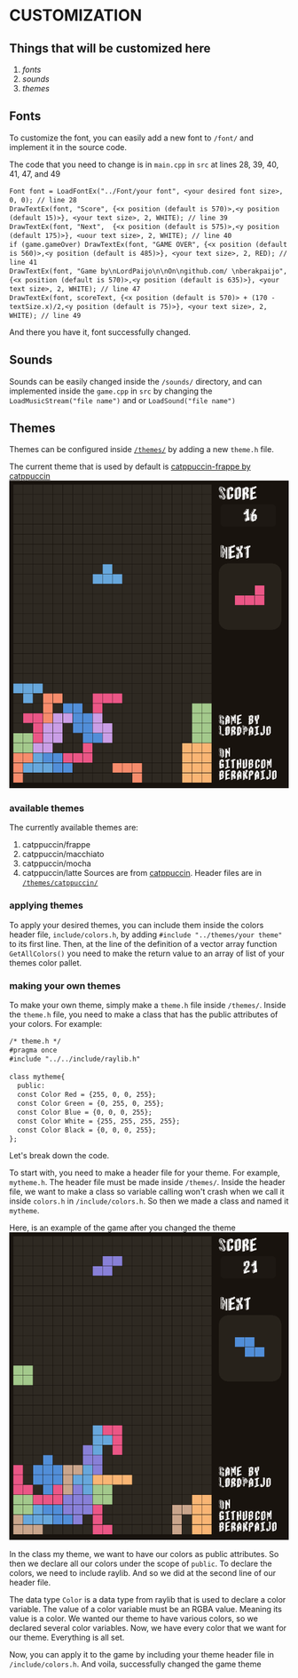 # CUSTOMIZATION

## Things that will be customized here
1. *fonts*
2. *sounds*
3. *themes*

## Fonts
To customize the font, you can easily add a new font to `/font/` and implement it in the source code.

The code that you need to change is in `main.cpp` in `src` at lines 28, 39, 40, 41, 47, and 49
```code
Font font = LoadFontEx("../Font/your font", <your desired font size>, 0, 0); // line 28
DrawTextEx(font, "Score", {<x position (default is 570)>,<y position (default 15)>}, <your text size>, 2, WHITE); // line 39
DrawTextEx(font, "Next",  {<x position (default is 575)>,<y position (default 175)>}, <uour text size>, 2, WHITE); // line 40
if (game.gameOver) DrawTextEx(font, "GAME OVER", {<x position (default is 560)>,<y position (default is 485)>}, <your text size>, 2, RED); // line 41
DrawTextEx(font, "Game by\nLordPaijo\n\nOn\ngithub.com/ \nberakpaijo",  {<x position (default is 570)>,<y position (default is 635)>}, <your text size>, 2, WHITE); // line 47
DrawTextEx(font, scoreText, {<x position (default is 570)> + (170 - textSize.x)/2,<y position (default is 75)>}, <your text size>, 2, WHITE); // line 49
```
And there you have it, font successfully changed.

## Sounds
Sounds can be easily changed inside the `/sounds/` directory, and can implemented inside the `game.cpp` in `src` by changing the `LoadMusicStream("file name")` and or `LoadSound("file name")`

## Themes
Themes can be configured inside [`/themes/`](https://github.com/berakpaijo/Raylib-Tetris-pp/tree/main/themes) by adding a new `theme.h` file.

The current theme that is used by default is [catppuccin-frappe by catppuccin](https://github.com/catppuccin/catppuccin)
![](https://github.com/berakpaijo/Raylib-Tetris-pp/blob/main/thumbnails/Screenshot%20from%202024-08-10%2013-53-48.png)

### available themes
The currently available themes are:
1. catppuccin/frappe
2. catppuccin/macchiato
3. catppuccin/mocha
4. catppuccin/latte
Sources are from [catppuccin](https://github.com/catppuccin/catppuccin).
Header files are in [`/themes/catppuccin/`](https://github.com/berakpaijo/Raylib-Tetris-pp/tree/main/themes/catppuccin)

### applying themes
To apply your desired themes, you can include them inside the colors header file, `include/colors.h`, by adding `#include "../themes/your theme"` to its first line. Then, at the line of the definition of a vector array function `GetAllColors()` you need to make the return value to an array of list of your themes color pallet.

### making your own themes
To make your own theme, simply make a `theme.h` file inside `/themes/`. Inside the `theme.h` file, you need to make a class that has the public attributes of your colors. For example:
```code
/* theme.h */
#pragma once
#include "../../include/raylib.h"

class mytheme{
  public:
  const Color Red = {255, 0, 0, 255};
  const Color Green = {0, 255, 0, 255};
  const Color Blue = {0, 0, 0, 255};
  const Color White = {255, 255, 255, 255};
  const Color Black = {0, 0, 0, 255};
};
```

Let's break down the code.

To start with, you need to make a header file for your theme. For example, `mytheme.h`. The header file must be made inside `/themes/`. Inside the header file, we want to make a class so variable calling won't crash when we call it inside `colors.h` in `/include/colors.h`. So then we made a class and named it `mytheme`. 

Here, is an example of the game after you changed the theme
![](https://github.com/berakpaijo/Raylib-Tetris-pp/blob/main/thumbnails/Screenshot%20from%202024-08-10%2013-51-13.png)

In the class my theme, we want to have our colors as public attributes. So then we declare all our colors under the scope of `public`. To declare the colors, we need to include raylib. And so we did at the second line of our header file.

The data type `Color` is a data type from raylib that is used to declare a color variable. The value of a color variable must be an RGBA value. Meaning its value is a color. We wanted our theme to have various colors, so we declared several color variables. Now, we have every color that we want for our theme. Everything is all set.

Now, you can apply it to the game by including your theme header file in `/include/colors.h`. And voila, successfully changed the game theme
